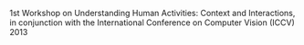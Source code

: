 1st Workshop on Understanding Human Activities: Context and Interactions, in conjunction with the International Conference on Computer Vision (ICCV) 2013
